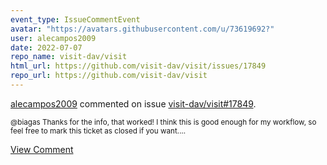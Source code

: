 ```yaml
---
event_type: IssueCommentEvent
avatar: "https://avatars.githubusercontent.com/u/73619692?"
user: alecampos2009
date: 2022-07-07
repo_name: visit-dav/visit
html_url: https://github.com/visit-dav/visit/issues/17849
repo_url: https://github.com/visit-dav/visit
---
```


<a href='https://github.com/alecampos2009' target='_blank'>alecampos2009</a> commented on issue <a href='https://github.com/visit-dav/visit/issues/17849' target='_blank'>visit-dav/visit#17849</a>.

<small>@biagas Thanks for the info, that worked! I think this is good enough for my workflow, so feel free to mark this ticket as closed if you want....</small>

<a href='https://github.com/visit-dav/visit/issues/17849' target='_blank'>View Comment</a>